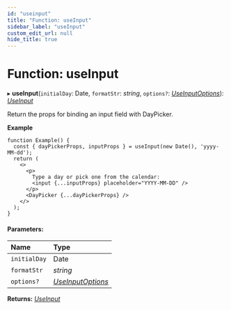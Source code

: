 ```yaml
---
id: "useinput"
title: "Function: useInput"
sidebar_label: "useInput"
custom_edit_url: null
hide_title: true
---
```


# Function: useInput

▸ **useInput**(`initialDay`: Date, `formatStr`: *string*, `options?`: [*UseInputOptions*](../types/useinputoptions.md)): [*UseInput*](../types/useinput.md)

Return the props for binding an input field with DayPicker.

**Example**

```
function Example() {
  const { dayPickerProps, inputProps } = useInput(new Date(), 'yyyy-MM-dd');
  return (
    <>
      <p>
        Type a day or pick one from the calendar:
        <input {...inputProps} placeholder="YYYY-MM-DD" />
      </p>
      <DayPicker {...dayPickerProps} />
    </>
  );
}
```

#### Parameters:

Name | Type |
:------ | :------ |
`initialDay` | Date |
`formatStr` | *string* |
`options?` | [*UseInputOptions*](../types/useinputoptions.md) |

**Returns:** [*UseInput*](../types/useinput.md)
